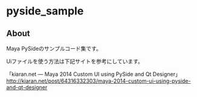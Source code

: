 pyside_sample
=============================================================================================

About
---------------------------------------------------------------------------------------------
Maya PySideのサンプルコード集です。

Uiファイルを使う方法は下記サイトを参考にしています。

「kiaran.net — Maya 2014 Custom UI using PySide and Qt Designer」
<http://kiaran.net/post/64316332303/maya-2014-custom-ui-using-pyside-and-qt-designer>



